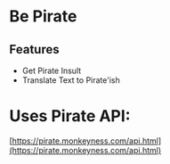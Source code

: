 # Be Pirate

## Features
- Get Pirate Insult
- Translate Text to Pirate'ish

# Uses Pirate API:
[https://pirate.monkeyness.com/api.html](https://pirate.monkeyness.com/api.html)